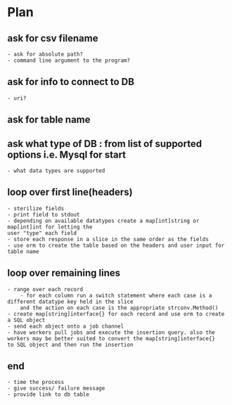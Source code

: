 # Plan

## ask for csv filename
    - ask for absolute path?
    - command line argument to the program?

## ask for info to connect to DB
    - uri?

## ask for table name

## ask what type of DB : from list of supported options i.e. Mysql for start
    - what data types are supported

## loop over first line(headers)
    - sterilize fields
    - print field to stdout
    - depending on available datatypes create a map[int]string or map[int]int for letting the
    user "type" each field
    - store each response in a slice in the same order as the fields
    - use orm to create the table based on the headers and user input for table name

## loop over remaining lines
    - range over each record
        - for each column run a switch statement where each case is a different datatype key held in the slice
        and the action on each case is the appropriate strconv.Method()
    - create map[string]interface{} for each record and use orm to create a SQL object 
    - send each object onto a job channel
    - have workers pull jobs and execute the insertion query. also the workers may be better suited to convert the map[string]interface{}
    to SQL object and then run the insertion

## end
    - time the process
    - give success/ failure message
    - provide link to db table
